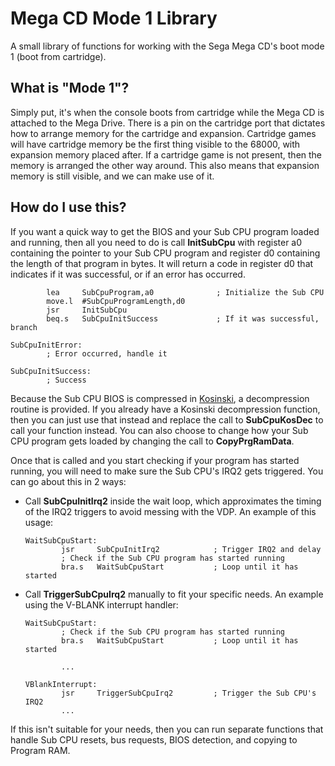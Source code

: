 # Mega CD Mode 1 Library

A small library of functions for working with the Sega Mega CD's boot mode 1 (boot from cartridge).

## What is "Mode 1"?

Simply put, it's when the console boots from cartridge while the Mega CD is attached to the Mega Drive.
There is a pin on the cartridge port that dictates how to arrange memory for the cartridge and expansion.
Cartridge games will have cartridge memory be the first thing visible to the 68000, with expansion memory
placed after. If a cartridge game is not present, then the memory is arranged the other way around. This
also means that expansion memory is still visible, and we can make use of it.

## How do I use this?

If you want a quick way to get the BIOS and your Sub CPU program loaded and running, then all you need
to do is call **InitSubCpu** with register a0 containing the pointer to your Sub CPU program and
register d0 containing the length of that program in bytes. It will return a code in register d0 that
indicates if it was successful, or if an error has occurred.

            lea     SubCpuProgram,a0              ; Initialize the Sub CPU
            move.l  #SubCpuProgramLength,d0
            jsr     InitSubCpu
            beq.s   SubCpuInitSuccess             ; If it was successful, branch
        
    SubCpuInitError:
            ; Error occurred, handle it
                
    SubCpuInitSuccess:
            ; Success

Because the Sub CPU BIOS is compressed in [Kosinski](https://segaretro.org/Kosinski_compression), a
decompression routine is provided. If you already have a Kosinski decompression function, then you can
just use that instead and replace the call to **SubCpuKosDec** to call your function instead. You can
also choose to change how your Sub CPU program gets loaded by changing the call to **CopyPrgRamData**.

Once that is called and you start checking if your program has started running, you will
need to make sure the Sub CPU's IRQ2 gets triggered. You can go about this in 2 ways:

* Call **SubCpuInitIrq2** inside the wait loop, which approximates the timing of the IRQ2 triggers
to avoid messing with the VDP. An example of this usage:

      WaitSubCpuStart:
              jsr     SubCpuInitIrq2            ; Trigger IRQ2 and delay
              ; Check if the Sub CPU program has started running
              bra.s   WaitSubCpuStart           ; Loop until it has started
* Call **TriggerSubCpuIrq2** manually to fit your specific needs. An example using the V-BLANK interrupt handler:

      WaitSubCpuStart:
              ; Check if the Sub CPU program has started running
              bra.s   WaitSubCpuStart           ; Loop until it has started

              ...

      VBlankInterrupt:
              jsr     TriggerSubCpuIrq2         ; Trigger the Sub CPU's IRQ2
              ...

If this isn't suitable for your needs, then you can run separate functions that handle Sub CPU
resets, bus requests, BIOS detection, and copying to Program RAM.
